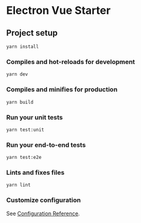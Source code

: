# Electron Vue Starter

## Project setup
```yarn install```

### Compiles and hot-reloads for development
```yarn dev```

### Compiles and minifies for production
```yarn build```

### Run your unit tests
```yarn test:unit```

### Run your end-to-end tests
```yarn test:e2e```

### Lints and fixes files
```yarn lint```

### Customize configuration
See [Configuration Reference](https://cli.vuejs.org/config/).
